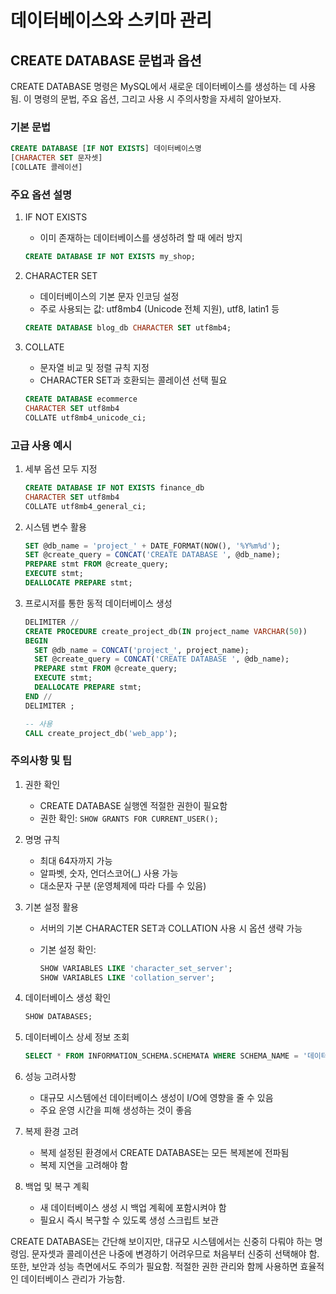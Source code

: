 # 데이터베이스와 스키마 관리

## CREATE DATABASE 문법과 옵션

CREATE DATABASE 명령은 MySQL에서 새로운 데이터베이스를 생성하는 데 사용됨. 이 명령의 문법, 주요 옵션, 그리고 사용 시 주의사항을 자세히 알아보자.

### 기본 문법

```sql
CREATE DATABASE [IF NOT EXISTS] 데이터베이스명
[CHARACTER SET 문자셋]
[COLLATE 콜레이션]
```

### 주요 옵션 설명

1. IF NOT EXISTS
   - 이미 존재하는 데이터베이스를 생성하려 할 때 에러 방지

   ```sql
   CREATE DATABASE IF NOT EXISTS my_shop;
   ```

2. CHARACTER SET
   - 데이터베이스의 기본 문자 인코딩 설정
   - 주로 사용되는 값: utf8mb4 (Unicode 전체 지원), utf8, latin1 등

   ```sql
   CREATE DATABASE blog_db CHARACTER SET utf8mb4;
   ```

3. COLLATE
   - 문자열 비교 및 정렬 규칙 지정
   - CHARACTER SET과 호환되는 콜레이션 선택 필요

   ```sql
   CREATE DATABASE ecommerce
   CHARACTER SET utf8mb4
   COLLATE utf8mb4_unicode_ci;
   ```

### 고급 사용 예시

1. 세부 옵션 모두 지정

   ```sql
   CREATE DATABASE IF NOT EXISTS finance_db
   CHARACTER SET utf8mb4
   COLLATE utf8mb4_general_ci;
   ```

2. 시스템 변수 활용

   ```sql
   SET @db_name = 'project_' + DATE_FORMAT(NOW(), '%Y%m%d');
   SET @create_query = CONCAT('CREATE DATABASE ', @db_name);
   PREPARE stmt FROM @create_query;
   EXECUTE stmt;
   DEALLOCATE PREPARE stmt;
   ```

3. 프로시저를 통한 동적 데이터베이스 생성

   ```sql
   DELIMITER //
   CREATE PROCEDURE create_project_db(IN project_name VARCHAR(50))
   BEGIN
     SET @db_name = CONCAT('project_', project_name);
     SET @create_query = CONCAT('CREATE DATABASE ', @db_name);
     PREPARE stmt FROM @create_query;
     EXECUTE stmt;
     DEALLOCATE PREPARE stmt;
   END //
   DELIMITER ;

   -- 사용
   CALL create_project_db('web_app');
   ```

### 주의사항 및 팁

1. 권한 확인
   - CREATE DATABASE 실행엔 적절한 권한이 필요함
   - 권한 확인: `SHOW GRANTS FOR CURRENT_USER();`

2. 명명 규칙
   - 최대 64자까지 가능
   - 알파벳, 숫자, 언더스코어(_) 사용 가능
   - 대소문자 구분 (운영체제에 따라 다를 수 있음)

3. 기본 설정 활용
   - 서버의 기본 CHARACTER SET과 COLLATION 사용 시 옵션 생략 가능
   - 기본 설정 확인:

     ```sql
     SHOW VARIABLES LIKE 'character_set_server';
     SHOW VARIABLES LIKE 'collation_server';
     ```

4. 데이터베이스 생성 확인

   ```sql
   SHOW DATABASES;
   ```

5. 데이터베이스 상세 정보 조회

   ```sql
   SELECT * FROM INFORMATION_SCHEMA.SCHEMATA WHERE SCHEMA_NAME = '데이터베이스명';
   ```

6. 성능 고려사항
   - 대규모 시스템에선 데이터베이스 생성이 I/O에 영향을 줄 수 있음
   - 주요 운영 시간을 피해 생성하는 것이 좋음

7. 복제 환경 고려
   - 복제 설정된 환경에서 CREATE DATABASE는 모든 복제본에 전파됨
   - 복제 지연을 고려해야 함

8. 백업 및 복구 계획
   - 새 데이터베이스 생성 시 백업 계획에 포함시켜야 함
   - 필요시 즉시 복구할 수 있도록 생성 스크립트 보관

CREATE DATABASE는 간단해 보이지만, 대규모 시스템에서는 신중히 다뤄야 하는 명령임. 문자셋과 콜레이션은 나중에 변경하기 어려우므로 처음부터 신중히 선택해야 함. 또한, 보안과 성능 측면에서도 주의가 필요함. 적절한 권한 관리와 함께 사용하면 효율적인 데이터베이스 관리가 가능함.

